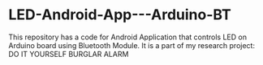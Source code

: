 # LED-Android-App---Arduino-BT

This repository has a code for Android Application that controls LED on Arduino board using Bluetooth Module. 
It is a part of my research project: DO IT YOURSELF BURGLAR ALARM
